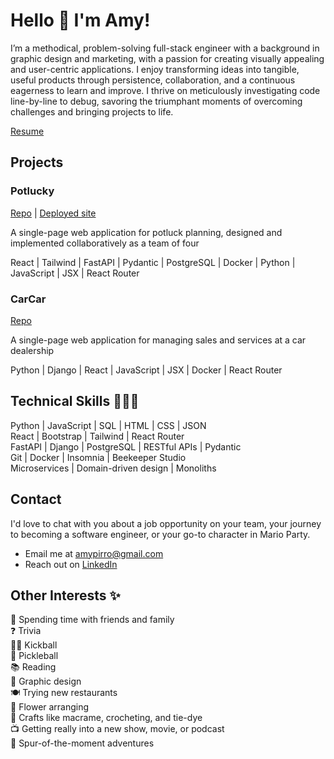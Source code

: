 # Hello 👋 I'm Amy!

I’m a methodical, problem-solving full-stack engineer with a background in graphic design and marketing, with a passion for creating visually appealing and user-centric applications. I enjoy transforming ideas into tangible, useful products through persistence, collaboration, and a continuous eagerness to learn and improve. I thrive on meticulously investigating code line-by-line to debug, savoring the triumphant moments of overcoming challenges and bringing projects to life.

[Resume](https://docs.google.com/document/d/1Wr1bObk32pCDblDPZD6LDrLnV8agWQC7ZSfqs1n4M5Q/edit?usp=sharing)

## Projects

### Potlucky

[Repo](https://gitlab.com/datamaam/potlucky)  |  [Deployed site](https://datamaam.gitlab.io/Potlucky/)

A single-page web application for potluck planning, designed and implemented collaboratively as a team of four

React | Tailwind | FastAPI | Pydantic | PostgreSQL | Docker | Python | JavaScript | JSX | React Router


### CarCar

[Repo](https://gitlab.com/amypirro/project-beta)

A single-page web application for managing sales and services at a car dealership

Python | Django | React | JavaScript | JSX | Docker | React Router

## Technical Skills 👩🏻‍💻

Python | JavaScript | SQL | HTML | CSS | JSON<br>
React | Bootstrap | Tailwind | React Router<br>
FastAPI | Django | PostgreSQL | RESTful APIs | Pydantic<br>
Git | Docker | Insomnia | Beekeeper Studio<br>
Microservices | Domain-driven design | Monoliths

## Contact

I'd love to chat with you about a job opportunity on your team, your journey to becoming a software engineer, or your go-to character in Mario Party.

- Email me at amypirro@gmail.com
- Reach out on [LinkedIn](https://www.linkedin.com/in/amypirro/)

## Other Interests ✨

💖 Spending time with friends and family<br>
❓ Trivia<br>
🏃🏻 Kickball<br>
🏓 Pickleball<br>
📚 Reading<br>
🎨 Graphic design<br>
🍽️ Trying new restaurants<br>
💐 Flower arranging<br>
🧵 Crafts like macrame, crocheting, and tie-dye<br>
📺 Getting really into a new show, movie, or podcast<br>
🎢 Spur-of-the-moment adventures
